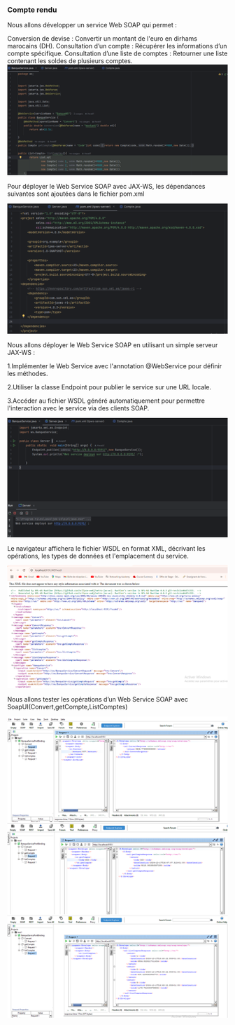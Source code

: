 <h3>Compte rendu</h3>

<body> Nous allons développer un service Web SOAP qui permet :

Conversion de devise : Convertir un montant de l'euro en dirhams marocains (DH).
Consultation d’un compte : Récupérer les informations d’un compte spécifique.
Consultation d’une liste de comptes : Retourner une liste contenant les soldes de plusieurs comptes.
<img src="Captures/Capture_1.png">

Pour déployer le Web Service SOAP avec JAX-WS, les dépendances suivantes sont ajoutées dans le fichier pom.xml

<img src="captures/capture_2.png">

Nous allons déployer le Web Service SOAP en utilisant un simple serveur JAX-WS :

1.Implémenter le Web Service avec l'annotation @WebService pour définir les méthodes.

2.Utiliser la classe Endpoint pour publier le service sur une URL locale.

3.Accéder au fichier WSDL généré automatiquement pour permettre l'interaction avec le service via des clients SOAP.

<img src="captures/capture_3.png">

Le navigateur affichera le fichier WSDL en format XML, décrivant les opérations, les types de données et l'emplacement du service.

<img src="captures/capture_4.png">

Nous allons tester les opérations d’un Web Service SOAP avec SoapUI(Convert,getCompte,ListComptes)

<img src="captures/capture_5.png">
<img src="captures/capture_6.png">
<img src="captures/capture_7.png">
